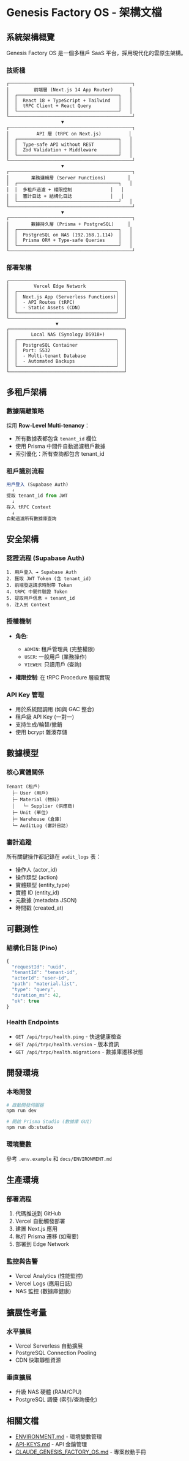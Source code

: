 # Genesis Factory OS - 架構文檔

## 系統架構概覽

Genesis Factory OS 是一個多租戶 SaaS 平台，採用現代化的雲原生架構。

### 技術棧

```
┌─────────────────────────────────────────────┐
│         前端層 (Next.js 14 App Router)      │
│  ┌─────────────────────────────────────┐   │
│  │  React 18 + TypeScript + Tailwind   │   │
│  │  tRPC Client + React Query          │   │
│  └─────────────────────────────────────┘   │
└─────────────────────────────────────────────┘
                    ▼
┌─────────────────────────────────────────────┐
│          API 層 (tRPC on Next.js)          │
│  ┌─────────────────────────────────────┐   │
│  │  Type-safe API without REST         │   │
│  │  Zod Validation + Middleware        │   │
│  └─────────────────────────────────────┘   │
└─────────────────────────────────────────────┘
                    ▼
┌─────────────────────────────────────────────┐
│        業務邏輯層 (Server Functions)        │
│  ┌─────────────────────────────────────┐   │
│  │  多租戶過濾 + 權限控制              │   │
│  │  審計日誌 + 結構化日誌              │   │
│  └─────────────────────────────────────┘   │
└─────────────────────────────────────────────┘
                    ▼
┌─────────────────────────────────────────────┐
│        數據持久層 (Prisma + PostgreSQL)     │
│  ┌─────────────────────────────────────┐   │
│  │  PostgreSQL on NAS (192.168.1.114)  │   │
│  │  Prisma ORM + Type-safe Queries     │   │
│  └─────────────────────────────────────┘   │
└─────────────────────────────────────────────┘
```

### 部署架構

```
┌──────────────────────────────────────────┐
│         Vercel Edge Network              │
│  ┌────────────────────────────────────┐  │
│  │  Next.js App (Serverless Functions)│  │
│  │  - API Routes (tRPC)               │  │
│  │  - Static Assets (CDN)             │  │
│  └────────────────────────────────────┘  │
└──────────────────────────────────────────┘
                  ▼
┌──────────────────────────────────────────┐
│        Local NAS (Synology DS918+)       │
│  ┌────────────────────────────────────┐  │
│  │  PostgreSQL Container              │  │
│  │  Port: 5532                        │  │
│  │  - Multi-tenant Database           │  │
│  │  - Automated Backups               │  │
│  └────────────────────────────────────┘  │
└──────────────────────────────────────────┘
```

## 多租戶架構

### 數據隔離策略

採用 **Row-Level Multi-tenancy**：
- 所有數據表都包含 `tenant_id` 欄位
- 使用 Prisma 中間件自動過濾租戶數據
- 索引優化：所有查詢都包含 tenant_id

### 租戶識別流程

```typescript
用戶登入 (Supabase Auth)
  ↓
提取 tenant_id from JWT
  ↓
存入 tRPC Context
  ↓
自動過濾所有數據庫查詢
```

## 安全架構

### 認證流程 (Supabase Auth)

```
1. 用戶登入 → Supabase Auth
2. 獲取 JWT Token (含 tenant_id)
3. 前端發送請求時附帶 Token
4. tRPC 中間件驗證 Token
5. 提取用戶信息 + tenant_id
6. 注入到 Context
```

### 授權機制

- **角色**:
  - `ADMIN`: 租戶管理員 (完整權限)
  - `USER`: 一般用戶 (業務操作)
  - `VIEWER`: 只讀用戶 (查詢)

- **權限控制**: 在 tRPC Procedure 層級實現

### API Key 管理

- 用於系統間調用 (如與 GAC 整合)
- 租戶級 API Key (一對一)
- 支持生成/輪替/撤銷
- 使用 bcrypt 雜湊存儲

## 數據模型

### 核心實體關係

```
Tenant (租戶)
  ├─ User (用戶)
  ├─ Material (物料)
  │   └─ Supplier (供應商)
  ├─ Unit (單位)
  ├─ Warehouse (倉庫)
  └─ AuditLog (審計日誌)
```

### 審計追蹤

所有關鍵操作都記錄在 `audit_logs` 表：
- 操作人 (actor_id)
- 操作類型 (action)
- 實體類型 (entity_type)
- 實體 ID (entity_id)
- 元數據 (metadata JSON)
- 時間戳 (created_at)

## 可觀測性

### 結構化日誌 (Pino)

```typescript
{
  "requestId": "uuid",
  "tenantId": "tenant-id",
  "actorId": "user-id",
  "path": "material.list",
  "type": "query",
  "duration_ms": 42,
  "ok": true
}
```

### Health Endpoints

- `GET /api/trpc/health.ping` - 快速健康檢查
- `GET /api/trpc/health.version` - 版本資訊
- `GET /api/trpc/health.migrations` - 數據庫遷移狀態

## 開發環境

### 本地開發

```bash
# 啟動開發伺服器
npm run dev

# 開啟 Prisma Studio (數據庫 GUI)
npm run db:studio
```

### 環境變數

參考 `.env.example` 和 `docs/ENVIRONMENT.md`

## 生產環境

### 部署流程

1. 代碼推送到 GitHub
2. Vercel 自動觸發部署
3. 建置 Next.js 應用
4. 執行 Prisma 遷移 (如需要)
5. 部署到 Edge Network

### 監控與告警

- Vercel Analytics (性能監控)
- Vercel Logs (應用日誌)
- NAS 監控 (數據庫健康)

## 擴展性考量

### 水平擴展

- Vercel Serverless 自動擴展
- PostgreSQL Connection Pooling
- CDN 快取靜態資源

### 垂直擴展

- 升級 NAS 硬體 (RAM/CPU)
- PostgreSQL 調優 (索引/查詢優化)

## 相關文檔

- [ENVIRONMENT.md](./ENVIRONMENT.md) - 環境變數管理
- [API-KEYS.md](./API-KEYS.md) - API 金鑰管理
- [CLAUDE_GENESIS_FACTORY_OS.md](../CLAUDE_GENESIS_FACTORY_OS.md) - 專案啟動手冊
